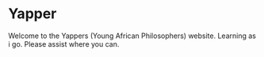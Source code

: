 # Yapper

Welcome to the Yappers (Young African Philosophers) website.
Learning as i go.
Please assist where you can.
